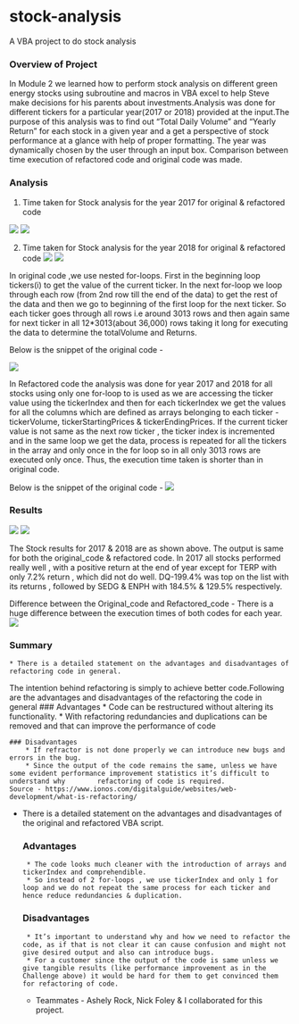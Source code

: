 # stock-analysis
A VBA project to do stock analysis

### Overview of Project 

In Module 2 we learned how to perform stock analysis on different green energy stocks using subroutine and macros in VBA excel to help 
Steve make decisions for his parents about investments.Analysis was done for different tickers for a particular year(2017 or 2018)
provided at the input.The purpose of this analysis was to find out “Total Daily Volume” and “Yearly Return” for each 
stock in a given year and a get a perspective of stock performance at a glance with help of proper formatting.
The year was dynamically chosen by the user through an input box. Comparison between time execution of refactored code 
and original code was made.

### Analysis

1. Time taken for Stock analysis for the year 2017 for original & refactored code

![](https://github.com/shrutiramana/stock-analysis/blob/main/Resources/Original%20code%202017.png)
![](https://github.com/shrutiramana/stock-analysis/blob/main/Resources/VBA_Challenge_2017.png)


2. Time taken for Stock analysis for the year 2018 for original & refactored code
![](https://github.com/shrutiramana/stock-analysis/blob/main/Resources/original%20code%202018.png)
![](https://github.com/shrutiramana/stock-analysis/blob/main/Resources/VBA_Challenge_2018.png)

In original code ,we use nested for-loops. First in the beginning loop tickers(i) to get the value of the current ticker. In the next for-loop we loop through each row (from 2nd row till the end of the data) to get the rest of the data and then we go to beginning of the first loop for the next ticker. So each ticker goes through all rows i.e around 3013 rows and then again same for next ticker in all 12*3013(about 36,000) rows taking it long for executing the data to determine the totalVolume and Returns.

Below is the snippet of the original code -

![](https://github.com/shrutiramana/stock-analysis/blob/main/Resources/Original_code.png)

In Refactored code the analysis was done for year 2017 and 2018 for all stocks using only one for-loop to is used as we are accessing the ticker value using the tickerIndex and then for each tickerIndex we get the values for all the columns which are defined as arrays belonging to each ticker - tickerVolume, tickerStartingPrices & tickerEndingPrices. If the current ticker value is not same as the next row ticker , the ticker index is incremented and in the same loop we get the data, process is repeated for all the tickers in the array and only once in the for loop so in all only 3013 rows are executed only once. Thus, the execution time taken is shorter than in original code.

Below is the snippet of the original code -
![](https://github.com/shrutiramana/stock-analysis/blob/main/Resources/Refactored_code.png)


### Results

![](https://github.com/shrutiramana/stock-analysis/blob/main/Resources/Stock_analysis_2017.png)
![](https://github.com/shrutiramana/stock-analysis/blob/main/Resources/Stock_analysis_2018.png)


The Stock results for 2017 & 2018 are as shown above. The output is same for both the original_code & refactored code.
In 2017 all stocks performed really well , with a positive return at the end of year except for TERP with only 7.2% return , which did not do well.  DQ-199.4%  was top on the list with its  returns , followed by SEDG & ENPH with 184.5% & 129.5% respectively. 

Difference between the Original_code and Refactored_code  - 
There is a huge difference between the execution times of both codes for each year. 
![](https://github.com/shrutiramana/stock-analysis/blob/main/Resources/Tabular_result.png)


### Summary
    * There is a detailed statement on the advantages and disadvantages of refactoring code in general.

The intention behind refactoring is simply to achieve better code.Following are the advantages and disadvantages of the refactoring the code in general 
	### Advantages
        * Code can be restructured without altering its functionality. 
        * With refactoring redundancies and duplications can be removed and that can improve the performance of code 
	
	### Disadvantages
        * If refractor is not done properly we can introduce new bugs and errors in the bug.
        * Since the output of the code remains the same, unless we have some evident performance improvement statistics it’s difficult to understand why 		refactoring of code is required.
	Source - https://www.ionos.com/digitalguide/websites/web-development/what-is-refactoring/
	
 * There is a detailed statement on the advantages and disadvantages of the original and refactored VBA script.

	### Advantages 
        * The code looks much cleaner with the introduction of arrays and tickerIndex and comprehendible. 
        * So instead of 2 for-loops , we use tickerIndex and only 1 for loop and we do not repeat the same process for each ticker and hence reduce redundancies & duplication.
	### Disadvantages	
        * It’s important to understand why and how we need to refactor the code, as if that is not clear it can cause confusion and might not give desired output and also can introduce bugs.
        * For a customer since the output of the code is same unless we give tangible results (like performance improvement as in the Challenge above) it would be hard for them to get convinced them for refactoring of code.

    * Teammates - Ashely Rock, Nick Foley & I collaborated for this project.

